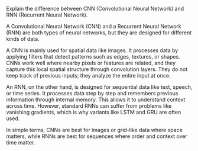 
Explain the difference between CNN (Convolutional Neural Network) and RNN (Recurrent Neural Network).

A Convolutional Neural Network (CNN) and a Recurrent Neural Network (RNN) are both types of neural networks, but they are designed for different kinds of data.

A CNN is mainly used for spatial data like images. It processes data by applying filters that detect patterns such as edges, textures, or shapes. CNNs work well where nearby pixels or features are related, and they capture this local spatial structure through convolution layers. They do not keep track of previous inputs; they analyze the entire input at once.

An RNN, on the other hand, is designed for sequential data like text, speech, or time series. It processes data step by step and remembers previous information through internal memory. This allows it to understand context across time. However, standard RNNs can suffer from problems like vanishing gradients, which is why variants like LSTM and GRU are often used.

In simple terms, CNNs are best for images or grid-like data where space matters, while RNNs are best for sequences where order and context over time matter.
